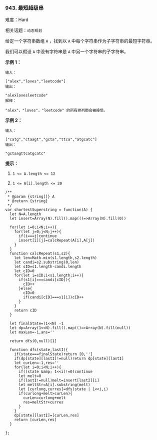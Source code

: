 ### 943. 最短超级串

难度：Hard

相关话题：`动态规划`

给定一个字符串数组  `A` ，找到以 `A` 中每个字符串作为子字符串的最短字符串。



我们可以假设  `A`  中没有字符串是  `A`  中另一个字符串的子字符串。







**示例 1：** 



```
输入：

["alex","loves","leetcode"]
输出：

"alexlovesleetcode"
解释：

"alex"，"loves"，"leetcode" 的所有排列都会被接受。
```


**示例 2：** 



```
输入：

["catg","ctaagt","gcta","ttca","atgcatc"]
输出：

"gctaagttcatgcatc"
```






**提示：** 




1.  `1 <= A.length <= 12` 

2.  `1 <= A[i].length <= 20` 








```
/**
 * @param {string[]} A
 * @return {string}
 */
var shortestSuperstring = function(A) {
  let N=A.length
  let insert=Array(N).fill().map(()=>Array(N).fill(0))
  
  for(let i=0;i<N;i++){
    for(let j=0;j<N;j++){
      if(i===j)continue
      insert[i][j]=calcRepeat(A[i],A[j])
    }
  }
  function calcRepeat(s1,s2){
    let len=Math.min(s1.length,s2.length)
    let candi=s2.substring(0,len)
    let sID=s1.length-candi.length
    let cID=0
    for(let i=sID;i<s1.length;i++){
      if(s1[i]===candi[cID]){
        cID++
      }else{
        cID=0
        if(candi[cID]===s1[i])cID++
      }
    }
    return cID
  }

  let finalState=(1<<N) -1
  let dp=Array(1<<N).fill().map(()=>Array(N).fill(null))
  let maxLen=-1,ans=''

  return dfs(0,null)[1]
  
  function dfs(state,lastI){
    if(state===finalState)return [0,'']
    if(dp[state][lastI]!=null)return dp[state][lastI]
    let curLen=-1,res=''
    for(let i=0;i<N;i++){
      if((state &amp; 1<<i)!=0)continue
      let melt=0
      if(lastI!=null)melt=insert[lastI][i]
      let meltStr=A[i].substring(melt)
      let [curlong,curres]=dfs(state | 1<<i,i)
      if(curlong+melt>curLen){
        curLen=curlong+melt
        res=meltStr+curres
      }
    }
    dp[state][lastI]=[curLen,res]
    return [curLen,res]
  }

};
```

